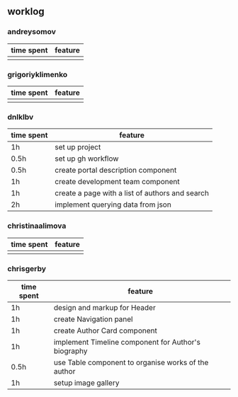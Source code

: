 ## worklog

### andreysomov
|time spent|feature|
|---|---|
|   |   |

### grigoriyklimenko
|time spent|feature|
|---|---|
|   |   |

### dnlklbv
|time spent|feature|
|---|---|
| 1h | set up project |
| 0.5h | set up gh workflow |
| 0.5h | create portal description component |
| 1h | create development team component |
| 1h | create a page with a list of authors and search |
| 2h | implement querying data from json |

### christinaalimova
|time spent|feature|
|---|---|
|   |   |

### chrisgerby
|time spent|feature|
|---|---|
| 1h | design and markup for Header |
| 1h | create Navigation panel |
| 1h | create Author Card component |
| 1h | implement Timeline component for Author's biography |
| 0.5h | use Table component to organise works of the author |
| 1h | setup image gallery |
